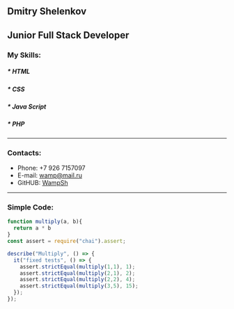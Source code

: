 
## **Dmitry Shelenkov** ##

## Junior Full Stack Developer ##

### My Skills: ### 
##### * *HTML* #####
##### * *CSS* #####
##### * *Java Script* #####
##### * *PHP* #####
--- 

### Contacts: ###

* Phone: +7 926 7157097  
* E-mail: [wamp@mail.ru](mailto:wamp@mail.ru) 
* GitHUB: [WampSh](https://github.com/WampSh) 

---
### Simple Code: ###
``` JavaScript
function multiply(a, b){
  return a * b
}
const assert = require("chai").assert;

describe("Multiply", () => {
  it("fixed tests", () => {
    assert.strictEqual(multiply(1,1), 1);
    assert.strictEqual(multiply(2,1), 2);
    assert.strictEqual(multiply(2,2), 4);
    assert.strictEqual(multiply(3,5), 15);   
  });
});
```
